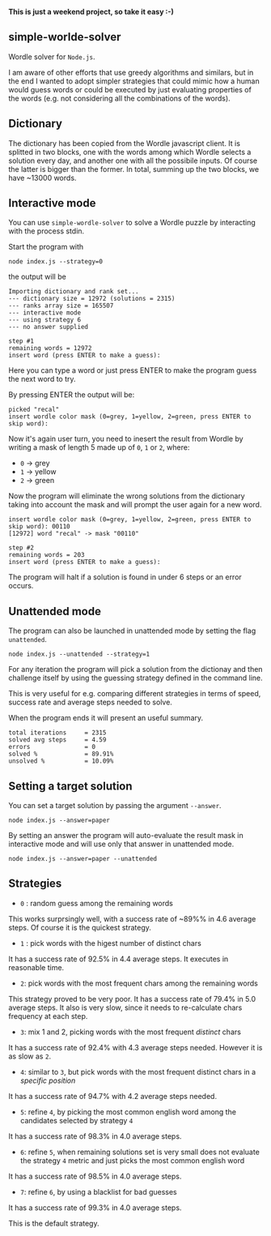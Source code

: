 **This is just a weekend project, so take it easy :-)**

## simple-worlde-solver

Wordle solver for `Node.js`.


I am aware of other efforts that use greedy algorithms and similars, but in the end I wanted to adopt simpler strategies that could mimic how a human would guess words or could be executed by just evaluating properties of the words (e.g. not considering all the combinations of the words).

## Dictionary

The dictionary has been copied from the Wordle javascript client.
It is splitted in two blocks, one with the words among which Wordle selects a solution every day, and another one with all the possibile inputs.
Of course the latter is bigger than the former. In total, summing up the two blocks, we have ~13000 words.

## Interactive mode

You can use `simple-wordle-solver` to solve a Wordle puzzle by interacting with the process stdin.

Start the program with
```
node index.js --strategy=0
```
the output will be
```
Importing dictionary and rank set...
--- dictionary size = 12972 (solutions = 2315)
--- ranks array size = 165507
--- interactive mode
--- using strategy 6
--- no answer supplied

step #1
remaining words = 12972
insert word (press ENTER to make a guess):
```
Here you can type a word or just press ENTER to make the program guess the next word to try.

By pressing ENTER the output will be:
```
picked "recal"
insert wordle color mask (0=grey, 1=yellow, 2=green, press ENTER to skip word):
```
Now it's again user turn, you need to inesert the result from Wordle by writing a mask of length 5 made up of `0`, `1` or `2`, where:
- `0` -> grey
- `1` -> yellow
- `2` -> green

Now the program will eliminate the wrong solutions from the dictionary taking into account the mask and will prompt the user again for a new word.

```
insert wordle color mask (0=grey, 1=yellow, 2=green, press ENTER to skip word): 00110
[12972] word "recal" -> mask "00110"

step #2
remaining words = 203
insert word (press ENTER to make a guess):

```

The program will halt if a solution is found in under 6 steps or an error occurs.

## Unattended mode

The program can also be launched in unattended mode by setting the flag `unattended`.
```
node index.js --unattended --strategy=1
```

For any iteration the program will pick a solution from the dictionay and then challenge itself by using the guessing strategy defined in the command line.

This is very useful for e.g. comparing different strategies in terms of speed, success rate and average steps needed to solve.

When the program ends it will present an useful summary.

```
total iterations	 = 2315
solved avg steps	 = 4.59
errors 			     = 0
solved %		     = 89.91%
unsolved %		     = 10.09%
```

## Setting a target solution

You can set a target solution by passing the argument `--answer`.

```
node index.js --answer=paper
```

By setting an answer the program will auto-evaluate the result mask in interactive mode and will use only that answer in unattended mode.

```
node index.js --answer=paper --unattended
```

## Strategies

- `0` : random guess among the remaining words

This works surprsingly well, with a success rate of ~89%% in 4.6 average steps. Of course it is the quickest strategy.

- `1` : pick words with the higest number of distinct chars

It has a success rate of 92.5% in 4.4 average steps. It executes in reasonable time.

- `2`: pick words with the most frequent chars among the remaining words

This strategy proved to be very poor. It has a success rate of 79.4% in 5.0 average steps. It also is very slow, since it needs to re-calculate chars frequency at each step.

- `3`: mix 1 and 2, picking words with the most frequent *distinct* chars

It has a success rate of 92.4% with 4.3 average steps needed. However it is as slow as `2`.

- `4`: similar to `3`, but pick words with the most frequent distinct chars in a *specific position*

It has a success rate of 94.7% with 4.2 average steps needed.

- `5`: refine `4`, by picking the most common english word among the candidates selected by strategy `4`

It has a success rate of 98.3% in 4.0 average steps.

- `6`: refine `5`, when remaining solutions set is very small does not evaluate the strategy `4` metric and just picks the most common english word

It has a success rate of 98.5% in 4.0 average steps.

- `7`: refine `6`, by using a blacklist for bad guesses

It has a success rate of 99.3% in 4.0 average steps.

This is the default strategy.